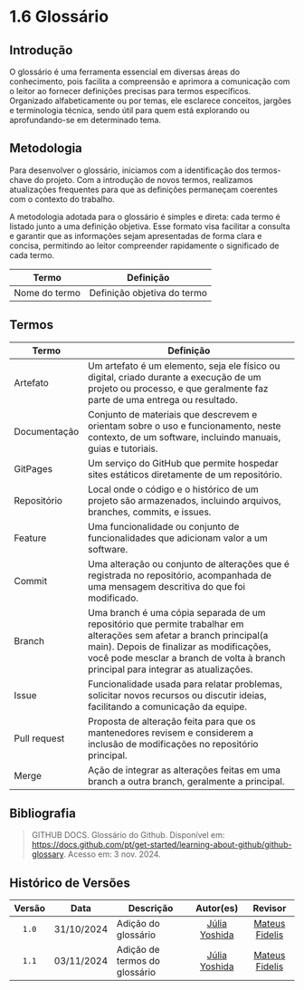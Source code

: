 # 1.6 Glossário

## Introdução

O glossário é uma ferramenta essencial em diversas áreas do conhecimento, pois facilita a compreensão e aprimora a comunicação com o leitor ao fornecer definições precisas para termos específicos. Organizado alfabeticamente ou por temas, ele esclarece conceitos, jargões e terminologia técnica, sendo útil para quem está explorando ou aprofundando-se em determinado tema.

## Metodologia

Para desenvolver o glossário, iniciamos com a identificação dos termos-chave do projeto. Com a introdução de novos termos, realizamos atualizações frequentes para que as definições permaneçam coerentes com o contexto do trabalho.

A metodologia adotada para o glossário é simples e direta: cada termo é listado junto a uma definição objetiva. Esse formato visa facilitar a consulta e garantir que as informações sejam apresentadas de forma clara e concisa, permitindo ao leitor compreender rapidamente o significado de cada termo.

|Termo|Definição|
|--|--|
|Nome do termo|Definição objetiva do termo|

## Termos

|Termo|Definição|
|--|--|
|Artefato|Um artefato é um elemento, seja ele físico ou digital, criado durante a execução de um projeto ou processo, e que geralmente faz parte de uma entrega ou resultado.|
|Documentação|Conjunto de materiais que descrevem e orientam sobre o uso e funcionamento, neste contexto, de um software, incluindo manuais, guias e tutoriais.|
|GitPages|Um serviço do GitHub que permite hospedar sites estáticos diretamente de um repositório.|
|Repositório|Local onde o código e o histórico de um projeto são armazenados, incluindo arquivos, branches, commits, e issues.|
|Feature|Uma funcionalidade ou conjunto de funcionalidades que adicionam valor a um software.|
|Commit|Uma alteração ou conjunto de alterações que é registrada no repositório, acompanhada de uma mensagem descritiva do que foi modificado.|
|Branch|Uma branch é uma cópia separada de um repositório que permite trabalhar em alterações sem afetar a branch principal(a main). Depois de finalizar as modificações, você pode mesclar a branch de volta à branch principal para integrar as atualizações.|
|Issue|Funcionalidade usada para relatar problemas, solicitar novos recursos ou discutir ideias, facilitando a comunicação da equipe.|
|Pull request|Proposta de alteração feita para que os mantenedores revisem e considerem a inclusão de modificações no repositório principal.|
|Merge|Ação de integrar as alterações feitas em uma branch a outra branch, geralmente a principal.|


## Bibliografia

> GITHUB DOCS. Glossário do Github. Disponível em: <https://docs.github.com/pt/get-started/learning-about-github/github-glossary>. Acesso em: 3 nov. 2024.

## Histórico de Versões

|Versão|Data|Descrição|Autor(es)|Revisor|
|:----:|----|---------|:-----:|:-------:|
|`1.0`|31/10/2024|Adição do glossário|[Júlia Yoshida](https://github.com/juliaryoshida)|[Mateus Fidelis](https://github.com/MatsFidelis)|
|`1.1`|03/11/2024|Adição de termos do glossário|[Júlia Yoshida](https://github.com/juliaryoshida)|[Mateus Fidelis](https://github.com/MatsFidelis)|